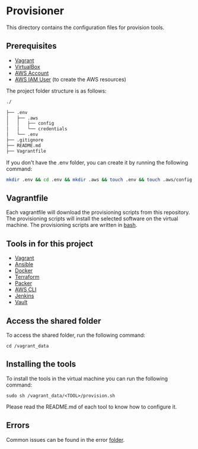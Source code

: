 # Provisioner

This directory contains the configuration files for provision tools.

## Prerequisites

- [Vagrant](https://www.vagrantup.com/)
- [VirtualBox](https://www.virtualbox.org/)
- [AWS Account](https://aws.amazon.com/)
- [AWS IAM User](https://docs.aws.amazon.com/IAM/latest/UserGuide/id_users.html) (to create the AWS resources)

The project folder structure is as follows:

~~~bash
./

├── .env
│   ├── .aws
│   │   ├── config
│   │   └── credentials
│   └── .env
├── .gitignore
├── README.md
├── Vagrantfile

~~~

If you don't have the .env folder, you can create it by running the following command:

~~~bash
mkdir .env && cd .env && mkdir .aws && touch .env && touch .aws/config && touch .aws/credentials
~~~

## Vagrantfile

Each vagrantfile will download the provisioning scripts from this repository. The provisioning scripts will install the selected software on the virtual machine. The provisioning scripts are written in [bash](https://www.gnu.org/software/bash/).

## Tools in for this project

- [Vagrant](./Vagrant/README.md)
- [Ansible](./Ansible/README.md)
- [Docker](./Docker/README.md)
- [Terraform](./Terraform/README.md)
- [Packer](./Packer/README.md)
- [AWS CLI](./AWS_CLI/README.md)
- [Jenkins](./Jenkins/README.md)
- [Vault](./Vault/README.md)

## Access the shared folder

To access the shared folder, run the following command:

```cd /vagrant_data```

## Installing the tools

To install the tools in the virtual machine you can run the following command:

```sudo sh /vagrant_data/<TOOL>/provision.sh```

Please read the README.md of each tool to know how to configure it.

## Errors

Common issues can be found in the error [folder](./errors/README.md).
